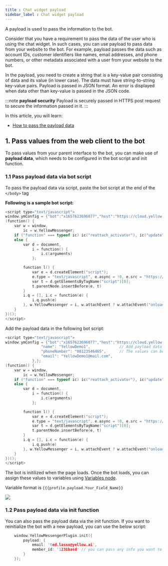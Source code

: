 ```yaml
---
title : Chat widget payload 
sidebar_label : Chat widget payload
---
```


A payload is used to pass the information to the bot.  

Consider that you have a requirement to pass the data of the user who is using the chat widget. In such cases, you can use payload to pass data from your website to the bot. For example, payload passes the data such as account IDs, customer identifiers like names, email addresses, and phone numbers, or other metadata associated with a user from your website to the bot. 

In the payload, you need to create a string that is a key-value pair consisting of data and its value (in lower case). The data must have string-to-string key-value pairs. Payload is passed in JSON format. An error is displayed when data other than key-value is passed in the JSON code. 


:::note **payload security**
Payload is securely passed in HTTPS post request to secure the information passed in it.
:::

In this article, you will learn:

* [How to pass the payload data](#data)

## 1. Pass values from the web client to the bot

To pass values from your parent interface to the bot, you can make use of **payload data**, which needs to be configured in the bot script and init function.

### 1.1 Pass payload data via bot script

To pass the payload data via script, paste the bot script at the end of the `</body>` tag

**Following is a sample bot script:**

```c
<script type="text/javascript">
window.ymConfig = {"bot":"x1657623696077","host":"https://cloud.yellow.ai"};
(function() {
    var w = window,
        ic = w.YellowMessenger;
    if ("function" === typeof ic) ic("reattach_activator"), ic("update", ymConfig);
    else {
        var d = document,
            i = function() {
                i.c(arguments)
            };

        function l() {
            var e = d.createElement("script");
            e.type = "text/javascript", e.async = !0, e.src = "https://cdn.yellowmessenger.com/plugin/widget-v2/latest/dist/main.min.js";
            var t = d.getElementsByTagName("script")[0];
            t.parentNode.insertBefore(e, t)
        }
        i.q = [], i.c = function(e) {
            i.q.push(e)
        }, w.YellowMessenger = i, w.attachEvent ? w.attachEvent("onload", l) : w.addEventListener("load", l, !1)
    }
})(); 
</script>
```
Add the payload data in the following bot script:

```c
<script type="text/javascript">
window.ymConfig = {"bot":"x1657623696077","host":"https://cloud.yellow.ai", "payload": {
                "name": "YellowDemo1",             // Add payload data here
                "phoneNumber": "08123546465",      // The values can be dynamic
                "email": "YellowDemo1@mail.com",
            },};
(function() {
    var w = window,
        ic = w.YellowMessenger;
    if ("function" === typeof ic) ic("reattach_activator"), ic("update", ymConfig);
    else {
        var d = document,
            i = function() {
                i.c(arguments)
            };

        function l() {
            var e = d.createElement("script");
            e.type = "text/javascript", e.async = !0, e.src = "https://cdn.yellowmessenger.com/plugin/widget-v2/latest/dist/main.min.js";
            var t = d.getElementsByTagName("script")[0];
            t.parentNode.insertBefore(e, t)
        }
        i.q = [], i.c = function(e) {
            i.q.push(e)
        }, w.YellowMessenger = i, w.attachEvent ? w.attachEvent("onload", l) : w.addEventListener("load", l, !1)
    }
})(); 
</script>
```

The bot is initilized when the page loads. Once the bot loads, you can assign these values to variables using [Variables node](https://docs.yellow.ai/docs/platform_concepts/studio/build/nodes/action-nodes#variables).


Variable format is ```{{{profile.payload.Your_Field_Name}}```


![](https://i.imgur.com/3Np2ozp.png)

<!-- 
## Authenticating users
We make use of session tokens to authenticate all our users and maintain their chat history

```
Sample code block that's formatted well
``` -->

### 1.2 Pass payload data via init function

You can also pass the payload data via the init function. If you want to reinitialize the bot with a new payload, you can use the below script: 

```c
	window.YellowMessengerPlugin.init({
		payload: {
			email: 'ted.lasso@yellow.ai',
			member_id: '1231basd' // you can pass any info you want to be associated with the user based on your use case here. Note that this can be read by the bot using the {{profile.payload.member_id}} variable.
		}
	});
```
```

